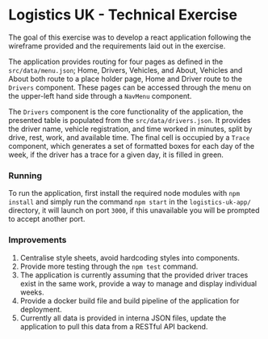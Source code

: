 # Logistics UK - Technical Exercise

The goal of this exercise was to develop a react application following the wireframe provided and the requirements laid out in the exercise.

The application provides routing for four pages as defined in the `src/data/menu.json`; Home, Drivers, Vehicles, and About, Vehicles and About both route to a place holder page, Home and Driver route to the `Drivers` component. These pages can be accessed through the menu on the upper-left hand side through a `NavMenu` component.

The `Drivers` component is the core functionality of the application, the presented table is populated from the `src/data/drivers.json`. It provides the driver name, vehicle registration, and time worked in minutes, split by drive, rest, work, and available time. The final cell is occupied by a `Trace` component, which generates a set of formatted boxes for each day of the week, if the driver has a trace for a given day, it is filled in green. 
### Running
To run the application, first install the required node modules with `npm install` and simply run the command `npm start` in the `logistics-uk-app/` directory, it will launch on port `3000`, if this unavailable you will be prompted to accept another port.
### Improvements
1. Centralise style sheets, avoid hardcoding styles into components.
2. Provide more testing through the `npm test` command.
3. The application is currently assuming that the provided driver traces exist in the same work, provide a way to manage and display individual weeks.
4. Provide a docker build file and build pipeline of the application for deployment.
5. Currently all data is provided in interna JSON files, update the application to pull this data from a RESTful API backend.